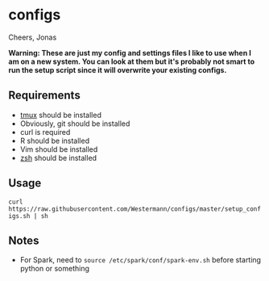 # configs

Cheers, Jonas

__Warning: These are just my config and settings files I like to use when I am on a new system. You can look at them but it's probably not smart to run the setup script since it will overwrite your existing configs.__

## Requirements
* [tmux](https://tmux.github.io/) should be installed
* Obviously, git should be installed
* curl is required
* R should be installed
* Vim should be installed
* [zsh](http://zsh.sourceforge.net/) should be installed

## Usage
`curl https://raw.githubusercontent.com/Westermann/configs/master/setup_configs.sh | sh`

## Notes
* For Spark, need to `source /etc/spark/conf/spark-env.sh` before starting python or something
